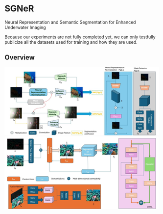 # SGNeR
Neural Representation and Semantic Segmentation for Enhanced Underwater Imaging

Because our experiments are not fully completed yet, we can only testfully publicize all the datasets used for training and how they are used.
## Overview
![NE](Fig1main.jpg)
![SAF](Fig2main.jpg)
